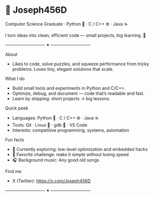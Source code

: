 # 👋 Joseph456D
Computer Science Graduate · Python 🐍 · C / C++ ⚙️ · Java ☕

I turn ideas into clean, efficient code — small projects, big learning. 🚀

───────────── ✦ ─────────────

About
- Likes to code, solve puzzles, and squeeze performance from tricky problems. Loves tiny, elegant solutions that scale.

What I do
- Build small tools and experiments in Python and C/C++.
- Optimize, debug, and document — code that’s readable and fast.
- Learn by shipping: short projects → big lessons.

Quick peek
- Languages: Python 🐍 · C / C++ ⚙️ · Java ☕
- Tools: Git · Linux 🐧 · gdb 🐞 · VS Code
- Interests: competitive programming, systems, automation


Fun facts
- 🔭 Currently exploring: low-level optimization and embedded hacks
- 🧩 Favorite challenge: make it simple without losing speed
- 🎧 Background music: Any good old songs

Find me
- X (Twitter): https://x.com/Joseph456D

───────────── ✦ ─────────────

